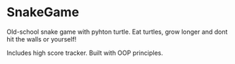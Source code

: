 # SnakeGame
Old-school snake game with pyhton turtle. Eat turtles, grow longer and dont hit the walls or yourself!

Includes high score tracker. Built with OOP principles. 
